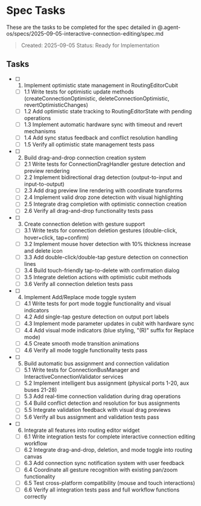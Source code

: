 # Spec Tasks

These are the tasks to be completed for the spec detailed in @.agent-os/specs/2025-09-05-interactive-connection-editing/spec.md

> Created: 2025-09-05
> Status: Ready for Implementation

## Tasks

- [ ] 1. Implement optimistic state management in RoutingEditorCubit
  - [ ] 1.1 Write tests for optimistic update methods (createConnectionOptimistic, deleteConnectionOptimistic, revertOptimisticChanges)
  - [ ] 1.2 Add optimistic state tracking to RoutingEditorState with pending operations
  - [ ] 1.3 Implement automatic hardware sync with timeout and revert mechanisms  
  - [ ] 1.4 Add sync status feedback and conflict resolution handling
  - [ ] 1.5 Verify all optimistic state management tests pass

- [ ] 2. Build drag-and-drop connection creation system
  - [ ] 2.1 Write tests for ConnectionDragHandler gesture detection and preview rendering
  - [ ] 2.2 Implement bidirectional drag detection (output-to-input and input-to-output)
  - [ ] 2.3 Add drag preview line rendering with coordinate transforms
  - [ ] 2.4 Implement valid drop zone detection with visual highlighting
  - [ ] 2.5 Integrate drag completion with optimistic connection creation
  - [ ] 2.6 Verify all drag-and-drop functionality tests pass

- [ ] 3. Create connection deletion with gesture support
  - [ ] 3.1 Write tests for connection deletion gestures (double-click, hover+click, tap+confirm)
  - [ ] 3.2 Implement mouse hover detection with 10% thickness increase and delete icon
  - [ ] 3.3 Add double-click/double-tap gesture detection on connection lines
  - [ ] 3.4 Build touch-friendly tap-to-delete with confirmation dialog
  - [ ] 3.5 Integrate deletion actions with optimistic cubit methods
  - [ ] 3.6 Verify all connection deletion tests pass

- [ ] 4. Implement Add/Replace mode toggle system
  - [ ] 4.1 Write tests for port mode toggle functionality and visual indicators
  - [ ] 4.2 Add single-tap gesture detection on output port labels
  - [ ] 4.3 Implement mode parameter updates in cubit with hardware sync
  - [ ] 4.4 Add visual mode indicators (blue styling, "(R)" suffix for Replace mode)
  - [ ] 4.5 Create smooth mode transition animations
  - [ ] 4.6 Verify all mode toggle functionality tests pass

- [ ] 5. Build automatic bus assignment and connection validation
  - [ ] 5.1 Write tests for ConnectionBusManager and InteractiveConnectionValidator services
  - [ ] 5.2 Implement intelligent bus assignment (physical ports 1-20, aux buses 21-28)
  - [ ] 5.3 Add real-time connection validation during drag operations  
  - [ ] 5.4 Build conflict detection and resolution for bus assignments
  - [ ] 5.5 Integrate validation feedback with visual drag previews
  - [ ] 5.6 Verify all bus assignment and validation tests pass

- [ ] 6. Integrate all features into routing editor widget
  - [ ] 6.1 Write integration tests for complete interactive connection editing workflow
  - [ ] 6.2 Integrate drag-and-drop, deletion, and mode toggle into routing canvas
  - [ ] 6.3 Add connection sync notification system with user feedback
  - [ ] 6.4 Coordinate all gesture recognition with existing pan/zoom functionality
  - [ ] 6.5 Test cross-platform compatibility (mouse and touch interactions)
  - [ ] 6.6 Verify all integration tests pass and full workflow functions correctly